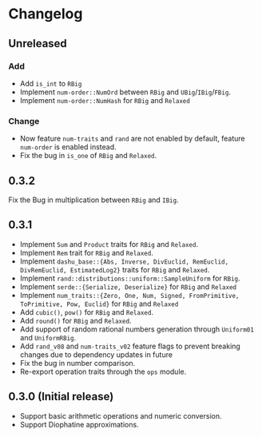 # Changelog

## Unreleased

### Add

- Add `is_int` to `RBig`
- Implement `num-order::NumOrd` between `RBig` and `UBig`/`IBig`/`FBig`.
- Implement `num-order::NumHash` for `RBig` and `Relaxed`

### Change

- Now feature `num-traits` and `rand` are not enabled by default, feature `num-order` is enabled instead.
- Fix the bug in `is_one` of `RBig` and `Relaxed`.

## 0.3.2

Fix the Bug in multiplication between `RBig` and `IBig`.

## 0.3.1

- Implement `Sum` and `Product` traits for `RBig` and `Relaxed`.
- Implement `Rem` trait for `RBig` and `Relaxed`.
- Implement `dashu_base::{Abs, Inverse, DivEuclid, RemEuclid, DivRemEuclid, EstimatedLog2}` traits for `RBig` and `Relaxed`.
- Implement `rand::distributions::uniform::SampleUniform` for `RBig`.
- Implement `serde::{Serialize, Deserialize}` for `RBig` and `Relaxed`
- Implement `num_traits::{Zero, One, Num, Signed, FromPrimitive, ToPrimitive, Pow, Euclid}` for `RBig` and `Relaxed`
- Add `cubic()`, `pow()` for `RBig` and `Relaxed`.
- Add `round()` for `RBig` and `Relaxed`.
- Add support of random rational numbers generation through `Uniform01` and `UniformRBig`.
- Add `rand_v08` and `num-traits_v02` feature flags to prevent breaking changes due to dependency updates in future 
- Fix the bug in number comparison.
- Re-export operation traits through the `ops` module.

## 0.3.0 (Initial release)

- Support basic arithmetic operations and numeric conversion.
- Support Diophatine approximations.
